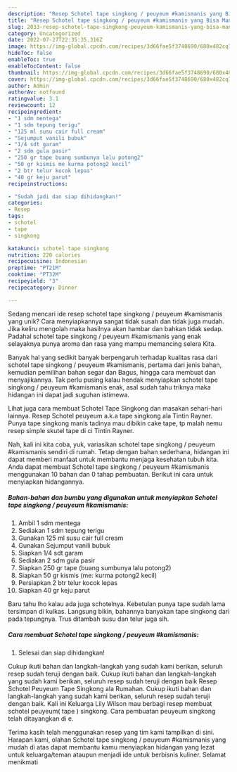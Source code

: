 ```yaml
---
description: "Resep Schotel tape singkong / peuyeum #kamismanis yang Bisa Manjain Lidah"
title: "Resep Schotel tape singkong / peuyeum #kamismanis yang Bisa Manjain Lidah"
slug: 2033-resep-schotel-tape-singkong-peuyeum-kamismanis-yang-bisa-manjain-lidah
category: Uncategorized
date: 2022-07-27T22:35:35.316Z
image: https://img-global.cpcdn.com/recipes/3d66fae5f3748690/680x482cq70/schotel-tape-singkong-peuyeum-kamismanis-foto-resep-utama.jpg
hideToc: false
enableToc: true
enableTocContent: false
thumbnail: https://img-global.cpcdn.com/recipes/3d66fae5f3748690/680x482cq70/schotel-tape-singkong-peuyeum-kamismanis-foto-resep-utama.jpg
cover: https://img-global.cpcdn.com/recipes/3d66fae5f3748690/680x482cq70/schotel-tape-singkong-peuyeum-kamismanis-foto-resep-utama.jpg
author: Admin
authorAv: notfound
ratingvalue: 3.1
reviewcount: 12
recipeingredient:
- "1 sdm mentega"
- "1 sdm tepung terigu"
- "125 ml susu cair full cream"
- "Sejumput vanili bubuk"
- "1/4 sdt garam"
- "2 sdm gula pasir"
- "250 gr tape buang sumbunya lalu potong2"
- "50 gr kismis me kurma potong2 kecil"
- "2 btr telur kocok lepas"
- "40 gr keju parut"
recipeinstructions:

- "Sudah jadi dan siap dihidangkan!"
categories:
- Resep
tags:
- schotel
- tape
- singkong

katakunci: schotel tape singkong 
nutrition: 220 calories
recipecuisine: Indonesian
preptime: "PT21M"
cooktime: "PT32M"
recipeyield: "3"
recipecategory: Dinner

---
```





Sedang mencari ide resep schotel tape singkong / peuyeum #kamismanis yang unik? Cara menyiapkannya sangat tidak susah dan tidak juga mudah. Jika keliru mengolah maka hasilnya akan hambar dan bahkan tidak sedap. Padahal schotel tape singkong / peuyeum #kamismanis yang enak selayaknya punya aroma dan rasa yang mampu memancing selera Kita.





Banyak hal yang sedikit banyak berpengaruh terhadap kualitas rasa dari schotel tape singkong / peuyeum #kamismanis, pertama dari jenis bahan, kemudian pemilihan bahan segar dan Bagus, hingga cara membuat dan menyajikannya. Tak perlu pusing kalau hendak menyiapkan schotel tape singkong / peuyeum #kamismanis enak,      asal sudah tahu triknya maka hidangan ini dapat jadi suguhan istimewa.














Lihat juga cara membuat Schotel Tape Singkong dan masakan sehari-hari lainnya. Resep Schotel peuyeum a.k.a tape singkong ala Tintin Rayner. Punya tape singkong manis tadinya mau dibikin cake tape, tp malah nemu resep simple skutel tape di ci Tintin Rayner.






Nah, kali ini kita coba, yuk, variasikan schotel tape singkong / peuyeum #kamismanis sendiri di rumah. Tetap dengan bahan sederhana, hidangan ini dapat memberi manfaat untuk membantu menjaga kesehatan tubuh kita. Anda dapat membuat Schotel tape singkong / peuyeum #kamismanis menggunakan 10 bahan dan 0 tahap pembuatan. Berikut ini cara untuk menyiapkan hidangannya.

<!--inarticleads1-->

##### Bahan-bahan dan bumbu yang digunakan untuk menyiapkan Schotel tape singkong / peuyeum #kamismanis:

1. Ambil 1 sdm mentega
1. Sediakan 1 sdm tepung terigu
1. Gunakan 125 ml susu cair full cream
1. Gunakan Sejumput vanili bubuk
1. Siapkan 1/4 sdt garam
1. Sediakan 2 sdm gula pasir
1. Siapkan 250 gr tape (buang sumbunya lalu potong2)
1. Siapkan 50 gr kismis (me: kurma potong2 kecil)
1. Persiapkan 2 btr telur kocok lepas
1. Siapkan 40 gr keju parut


Baru tahu lho kalau ada juga schotelnya. Kebetulan punya tape sudah lama tersimpan di kulkas. Langsung bikin, bahannya banyakan tape singkong dari pada tepungnya. Trus ditambah susu dan telur juga sih. 

<!--inarticleads2-->

##### Cara membuat Schotel tape singkong / peuyeum #kamismanis:


1. Selesai dan siap dihidangkan!

Cukup ikuti bahan dan langkah-langkah yang sudah kami berikan, seluruh resep sudah teruji dengan baik. Cukup ikuti bahan dan langkah-langkah yang sudah kami berikan, seluruh resep sudah teruji dengan baik Resep Schotel Peuyeum Tape Singkong ala Rumahan. Cukup ikuti bahan dan langkah-langkah yang sudah kami berikan, seluruh resep sudah teruji dengan baik. Kali ini Keluarga Lily Wilson mau berbagi resep membuat schotel peuyeum( tape ) singkong. Cara pembuatan peuyeum singkong telah ditayangkan di e. 

Terima kasih telah menggunakan resep yang tim kami tampilkan di sini. Harapan kami, olahan Schotel tape singkong / peuyeum #kamismanis yang mudah di atas dapat membantu kamu menyiapkan hidangan yang lezat untuk keluarga/teman ataupun menjadi ide untuk berbisnis kuliner. Selamat menikmati
